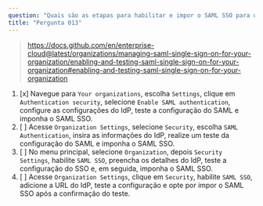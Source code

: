 ```yaml
---
question: "Quais são as etapas para habilitar e impor o SAML SSO para uma única organização?"
title: "Pergunta 013"
---
```


> https://docs.github.com/en/enterprise-cloud@latest/organizations/managing-saml-single-sign-on-for-your-organization/enabling-and-testing-saml-single-sign-on-for-your-organization#enabling-and-testing-saml-single-sign-on-for-your-organization
1. [x] Navegue para `Your organizations`, escolha `Settings`, clique em `Authentication security`, selecione `Enable SAML authentication`, configure as configurações do IdP, teste a configuração do SAML e imponha o SAML SSO.
1. [ ] Acesse `Organization Settings`, selecione `Security`, escolha `SAML Authentication`, insira as informações do IdP, realize um teste da configuração do SAML e imponha o SAML SSO.
1. [ ] No menu principal, selecione `Organization`, depois `Security Settings`, habilite `SAML SSO`, preencha os detalhes do IdP, teste a configuração do SSO e, em seguida, imponha o SAML SSO.
1. [ ] Acesse `Organization Settings`, clique em `Security`, habilite `SAML SSO`, adicione a URL do IdP, teste a configuração e opte por impor o SAML SSO após a confirmação do teste.
